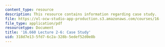 ```yaml
---
content_type: resource
description: This resource contains information regarding case study.
file: https://ol-ocw-studio-app-production.s3.amazonaws.com/courses/16-660j-introduction-to-lean-six-sigma-methods-january-iap-2012/318d7e135fd76c2a328b5edef52d0e8b_MIT16_660JIAP12_2-6Case.pdf
file_type: application/pdf
resourcetype: Document
title: '16.660 Lecture 2-6: Case Study'
uid: 318d7e13-5fd7-6c2a-328b-5edef52d0e8b
---
```

